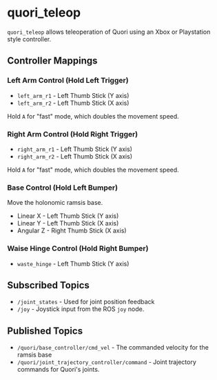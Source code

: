 # quori_teleop

`quori_teleop` allows teleoperation of Quori using an Xbox or Playstation style controller.

## Controller Mappings

### Left Arm Control (Hold Left Trigger)

- `left_arm_r1` - Left Thumb Stick (Y axis)
- `left_arm_r2` - Left Thumb Stick (X axis)

Hold `A` for "fast" mode, which doubles the movement speed.

### Right Arm Control (Hold Right Trigger)

- `right_arm_r1` - Left Thumb Stick (Y axis)
- `right_arm_r2` - Left Thumb Stick (X axis)

Hold `A` for "fast" mode, which doubles the movement speed.

### Base Control (Hold Left Bumper)

Move the holonomic ramsis base.

- Linear X - Left Thumb Stick (Y axis)
- Linear Y - Left Thumb Stick (X axis)
- Angular Z - Right Thumb Stick (X axis)

### Waise Hinge Control (Hold Right Bumper)

- `waste_hinge` - Left Thumb Stick (Y axis)

## Subscribed Topics

- `/joint_states` - Used for joint position feedback
- `/joy` - Joystick input from the ROS `joy` node.

## Published Topics

- `/quori/base_controller/cmd_vel` - The commanded velocity for the ramsis base
- `/quori/joint_trajectory_controller/command` - Joint trajectory commands for Quori's joints.
